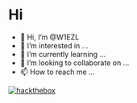 # Hi

- 👋 Hi, I’m @W1EZL
- 👀 I’m interested in ...
- 🌱 I’m currently learning ...
- 💞️ I’m looking to collaborate on ...
- 📫 How to reach me ...

[<img align="centor" alt="hackthebox" src="https://www.hackthebox.com/badge/image/485216" />](https://www.hackthebox.com/users/485216)
<!---
W1EZL/W1EZL is a ✨ special ✨ repository because its `README.md` (this file) appears on your GitHub profile.
You can click the Preview link to take a look at your changes.
--->
